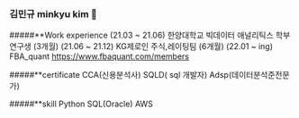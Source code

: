 ### 김민규 minkyu kim 👋

<!--
**kim-min-kyuu/kim-min-kyuu** is a ✨ _special_ ✨ repository because its `README.md` (this file) appears on your GitHub profile.

Here are some ideas to get you started:

🔭 I’m currently working on ...
- 🌱 I’m currently learning ...
- 👯 I’m looking to collaborate on ...
- 🤔 I’m looking for help with ...
- 💬 Ask me about ...
- 📫 How to reach me: ...
- 😄 Pronouns: ...
- ⚡ Fun fact: ...
-->

#####**Work experience
(21.03 ~ 21.06) 한양대학교 빅데이터 애널리틱스 학부연구생 (3개월)
(21.06 ~ 21.12) KG제로인 주식,레이팅팀 (6개월)
(22.01 ~ ing) FBA_quant  https://www.fbaquant.com/members

#####**certificate
CCA(신용분석사)
SQLD( sql 개발자) 
Adsp(데이터분석준전문가)

#####**skill
Python
SQL(Oracle)
AWS
